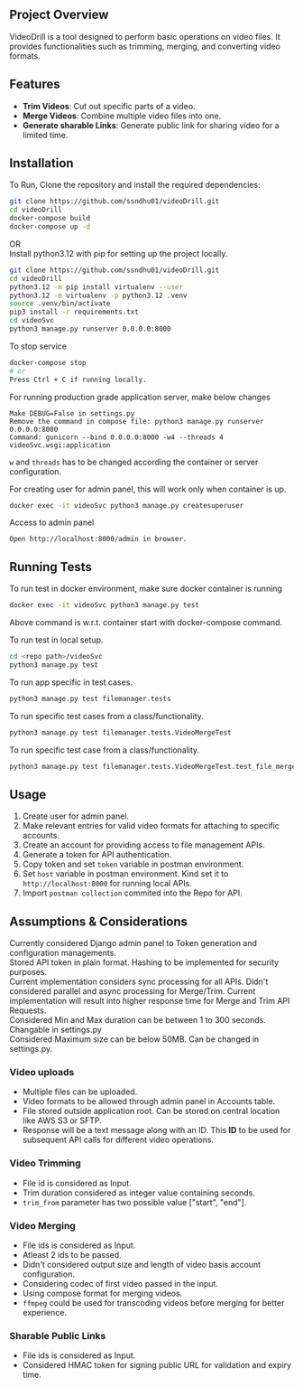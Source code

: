 ## Project Overview
VideoDrill is a tool designed to perform basic operations on video files. It provides functionalities such as trimming, merging, and converting video formats.

## Features
- **Trim Videos**: Cut out specific parts of a video.
- **Merge Videos**: Combine multiple video files into one.
- **Generate sharable Links**: Generate public link for sharing video for a limited time.


## Installation
To Run, Clone the repository and install the required dependencies:
```sh
git clone https://github.com/ssndhu01/videoDrill.git
cd videoDrill
docker-compose build 
docker-compose up -d 
```
OR<br>
Install python3.12 with pip for setting up the project locally.
```sh
git clone https://github.com/ssndhu01/videoDrill.git
cd videoDrill
python3.12 -m pip install virtualenv --user
python3.12 -m virtualenv -p python3.12 .venv
source .venv/bin/activate
pip3 install -r requirements.txt
cd videoSvc
python3 manage.py runserver 0.0.0.0:8000
```
To stop service
```sh
docker-compose stop
# or
Press Ctrl + C if running locally.
```

For running production grade application server, make below changes
```
Make DEBUG=False in settings.py
Remove the command in compose file: python3 manage.py runserver 0.0.0.0:8000
Command: gunicorn --bind 0.0.0.0:8000 -w4 --threads 4 videoSvc.wsgi:application
```
`w` and `threads` has to be changed according the container or server configuration.

For creating user for admin panel, this will work only when container is up.
```sh
docker exec -it videoSvc python3 manage.py createsuperuser
```
Access to admin panel
```
Open http://localhost:8000/admin in browser.
```

## Running Tests
To run test in docker environment, make sure docker container is running<br>
```sh
docker exec -it videoSvc python3 manage.py test
```
Above command is w.r.t. container start with docker-compose command.

To run test in local setup.
```sh
cd <repo path>/videoSvc
python3 manage.py test
```
To run app specific in test cases.
```sh
python3 manage.py test filemanager.tests
```
To run specific test cases from a class/functionality.
```sh
python3 manage.py test filemanager.tests.VideoMergeTest
```
To run specific test case from a class/functionality.
```sh
python3 manage.py test filemanager.tests.VideoMergeTest.test_file_merge_invalid_account
```

## Usage
1) Create user for admin panel.
2) Make relevant entries for valid video formats for attaching to specific accounts.
3) Create an account for providing access to file management APIs.
4) Generate a token for API authentication.
5) Copy token and set `token` variable in postman environment.
6) Set `host` variable in postman environment. Kind set it to `http://localhost:8000` for running local APIs.
7) Import `postman collection` commited into the Repo for API.

## Assumptions & Considerations
Currently considered Django admin panel to Token generation and configuration managements.
<br>Stored API token in plain format. Hashing to be implemented for security purposes.
<br>Current implementation considers sync processing for all APIs. Didn't considered parallel and async processing for Merge/Trim. Current implementation will result into higher response time for Merge and Trim API Requests. 
<br>Considered Min and Max duration can be between 1 to 300 seconds. Changable in settings.py
<br>Considered Maximum size can be below 50MB. Can be changed in settings.py.

### Video uploads
- Multiple files can be uploaded.
- Video formats to be allowed through admin panel in Accounts table.
- File stored outside application root. Can be stored on central location like AWS S3 or SFTP.
- Response will be a text message along with an ID. This <b>ID</b> to be used for subsequent API calls for different video operations.

### Video Trimming
- File id is considered as Input.
- Trim duration considered as integer value containing seconds. 
- `trim_from` parameter has two possible value ["start", "end"].

### Video Merging
- File ids is considered as Input.
- Atleast 2 ids to be passed.
- Didn't considered output size and length of video basis account configuration.
- Considering codec of first video passed in the input.
- Using compose format for merging videos.
- `ffmpeg` could be used for transcoding videos before merging for better experience. 

### Sharable Public Links
- File ids is considered as Input.
- Considered HMAC token for signing public URL for validation and expiry time.



